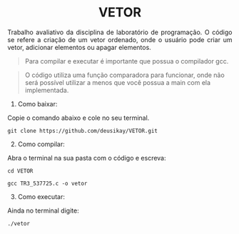 <h1 align="center">
    <a>VETOR </a>
</h1>
<p align="justify">Trabalho avaliativo da disciplina de laboratório de programação. O código se refere a criação de um vetor ordenado, onde o usuário pode criar um vetor, adicionar elementos ou apagar elementos.</p>

>Para compilar e executar é importante que possua o compilador gcc.

>O código utiliza uma função comparadora para funcionar, onde não será possível utilizar a menos que você possua a main com ela implementada.

1. Como baixar:

Copie o comando abaixo e cole no seu terminal.


    git clone https://github.com/deusikay/VETOR.git


2. Como compilar:

 Abra o terminal na sua pasta com o código e escreva:
	  
    cd VETOR
    
    gcc TR3_537725.c -o vetor
    
3. Como executar:

 Ainda no terminal digite:
	
  
    ./vetor
  
  
